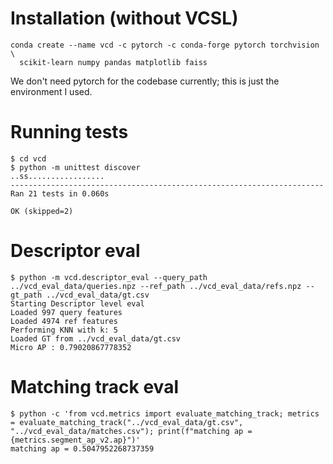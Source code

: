 # Installation (without VCSL)

```
conda create --name vcd -c pytorch -c conda-forge pytorch torchvision \
  scikit-learn numpy pandas matplotlib faiss
```

We don't need pytorch for the codebase currently; this is just the environment I used.

# Running tests

```
$ cd vcd
$ python -m unittest discover
..ss.................
----------------------------------------------------------------------
Ran 21 tests in 0.060s

OK (skipped=2)
```

# Descriptor eval

```
$ python -m vcd.descriptor_eval --query_path ../vcd_eval_data/queries.npz --ref_path ../vcd_eval_data/refs.npz --gt_path ../vcd_eval_data/gt.csv
Starting Descriptor level eval
Loaded 997 query features
Loaded 4974 ref features
Performing KNN with k: 5
Loaded GT from ../vcd_eval_data/gt.csv
Micro AP : 0.79020867778352
```

# Matching track eval

```
$ python -c 'from vcd.metrics import evaluate_matching_track; metrics = evaluate_matching_track("../vcd_eval_data/gt.csv", "../vcd_eval_data/matches.csv"); print(f"matching ap = {metrics.segment_ap_v2.ap}")'
matching ap = 0.5047952268737359
```
